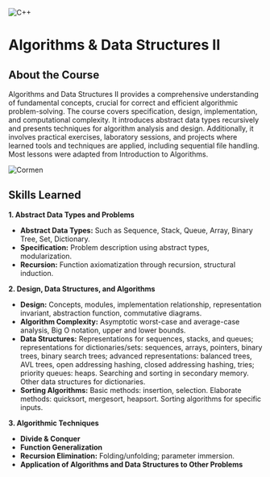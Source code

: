 ![C++](https://img.shields.io/badge/c++-%2300599C.svg?style=for-the-badge&logo=c%2B%2B&logoColor=white)
# Algorithms & Data Structures II
## About the Course
Algorithms and Data Structures II provides a comprehensive understanding of fundamental concepts, crucial for correct and efficient algorithmic problem-solving. The course covers specification, design, implementation, and computational complexity. It introduces abstract data types recursively and presents techniques for algorithm analysis and design. Additionally, it involves practical exercises, laboratory sessions, and projects where learned tools and techniques are applied, including sequential file handling. Most lessons were adapted from Introduction to Algorithms.

![Cormen](https://images.cdn1.buscalibre.com/fit-in/360x360/ce/4d/ce4daab00e405bca345cfbbf20b5c8df.jpg)

## Skills Learned
**1. Abstract Data Types and Problems**
- **Abstract Data Types:** Such as Sequence, Stack, Queue, Array, Binary Tree, Set, Dictionary.
- **Specification:** Problem description using abstract types, modularization.
- **Recursion:** Function axiomatization through recursion, structural induction.

**2. Design, Data Structures, and Algorithms**
- **Design:** Concepts, modules, implementation relationship, representation invariant, abstraction function, commutative diagrams.
- **Algorithm Complexity:** Asymptotic worst-case and average-case analysis, Big O notation, upper and lower bounds.
- **Data Structures:** Representations for sequences, stacks, and queues; representations for dictionaries/sets: sequences, arrays, pointers, binary trees, binary search trees; advanced representations: balanced trees, AVL trees, open addressing hashing, closed addressing hashing, tries; priority queues: heaps. Searching and sorting in secondary memory. Other data structures for dictionaries.
- **Sorting Algorithms:** Basic methods: insertion, selection. Elaborate methods: quicksort, mergesort, heapsort. Sorting algorithms for specific inputs.

**3. Algorithmic Techniques**
- **Divide & Conquer**
- **Function Generalization**
- **Recursion Elimination:** Folding/unfolding; parameter immersion.
- **Application of Algorithms and Data Structures to Other Problems**


